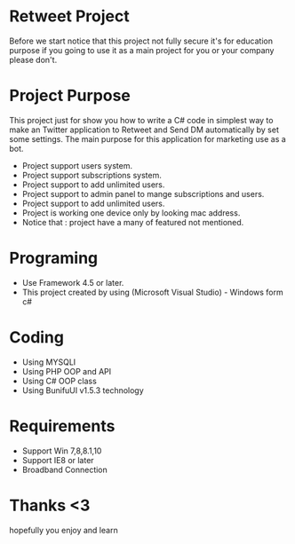 # Retweet Project


Before we start notice that this project not fully secure it's for education purpose if you going to use it as a main project for you or your company please don't. 

# Project Purpose
This project just for show you how to write a C# code in simplest way to make an Twitter application to Retweet and Send DM automatically by set some settings.
The main purpose for this application for marketing use as a bot.

- Project support users system.
- Project support subscriptions system.
- Project support to add unlimited users.
- Project support to admin panel to mange subscriptions and users.
- Project support to add unlimited users.
- Project is working one device only by looking mac address.
- Notice that : project have a many of featured not mentioned.



# Programing

- Use Framework 4.5 or later.
- This project created by using (Microsoft Visual Studio) - Windows form c#
# Coding

- Using MYSQLI 
- Using PHP OOP and API
- Using C# OOP class
- Using BunifuUI v1.5.3 technology 



# Requirements

 
- Support Win 7,8,8.1,10
- Support IE8 or later
- Broadband Connection

  

# Thanks <3

hopefully you enjoy and learn 

